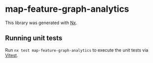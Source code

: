 # map-feature-graph-analytics

This library was generated with [Nx](https://nx.dev).

## Running unit tests

Run `nx test map-feature-graph-analytics` to execute the unit tests via [Vitest](https://vitest.dev/).
